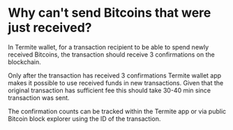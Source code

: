 # Why can't send Bitcoins that were just received?

In Termite wallet, for a transaction recipient to be able to spend newly received Bitcoins, the transaction should receive 3 confirmations on the blockchain. 

Only after the transaction has received 3 confirmations Termite wallet app makes it possible to use received funds in new transactions. Given that the original transaction has sufficient fee this should take 30-40 min since transaction was sent. 

The confirmation counts can be tracked within the Termite app or via public Bitcoin block explorer using the ID of the transaction.